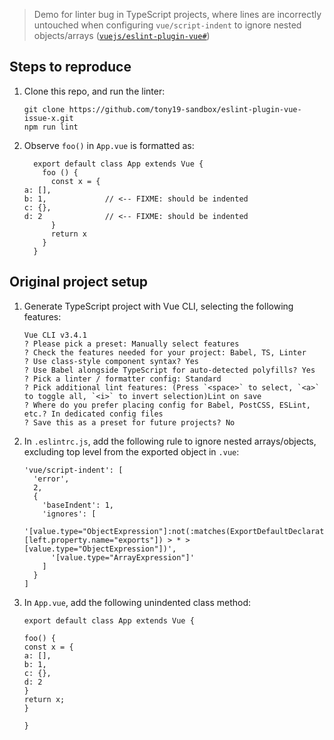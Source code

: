 > Demo for linter bug in TypeScript projects, where lines are incorrectly untouched when configuring `vue/script-indent` to ignore nested objects/arrays ([`vuejs/eslint-plugin-vue#`]())

## Steps to reproduce

 1. Clone this repo, and run the linter:

        git clone https://github.com/tony19-sandbox/eslint-plugin-vue-issue-x.git
        npm run lint

 2. Observe `foo()` in `App.vue` is formatted as:

          export default class App extends Vue {
            foo () {
              const x = {
        a: [],
        b: 1,             // <-- FIXME: should be indented
        c: {},
        d: 2              // <-- FIXME: should be indented
              }
              return x
            }
          }

## Original project setup

 1. Generate TypeScript project with Vue CLI, selecting the following features:

        Vue CLI v3.4.1
        ? Please pick a preset: Manually select features
        ? Check the features needed for your project: Babel, TS, Linter
        ? Use class-style component syntax? Yes
        ? Use Babel alongside TypeScript for auto-detected polyfills? Yes
        ? Pick a linter / formatter config: Standard
        ? Pick additional lint features: (Press `<space>` to select, `<a>` to toggle all, `<i>` to invert selection)Lint on save
        ? Where do you prefer placing config for Babel, PostCSS, ESLint, etc.? In dedicated config files
        ? Save this as a preset for future projects? No

 2. In `.eslintrc.js`, add the following rule to ignore nested arrays/objects, excluding top level from the exported object in `.vue`:

        'vue/script-indent': [
          'error',
          2,
          {
            'baseIndent': 1,
            'ignores': [
              '[value.type="ObjectExpression"]:not(:matches(ExportDefaultDeclaration, [left.property.name="exports"]) > * > [value.type="ObjectExpression"])',
              '[value.type="ArrayExpression"]'
            ]
          }
        ]

 3. In `App.vue`, add the following unindented class method:

        export default class App extends Vue {

        foo() {
        const x = {
        a: [],
        b: 1,
        c: {},
        d: 2
        }
        return x;
        }

        }
